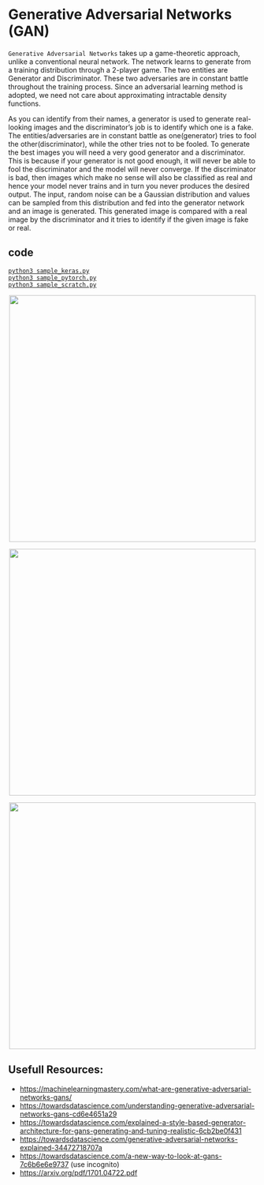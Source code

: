 # Generative Adversarial Networks (GAN)
`Generative Adversarial Networks` takes up a game-theoretic approach, unlike a conventional neural network. The network learns to generate from a training distribution through a 2-player game. The two entities are Generator and Discriminator. These two adversaries are in constant battle throughout the training process. Since an adversarial learning method is adopted, we need not care about approximating intractable density functions.

As you can identify from their names, a generator is used to generate real-looking images and the discriminator’s job is to identify which one is a fake. The entities/adversaries are in constant battle as one(generator) tries to fool the other(discriminator), while the other tries not to be fooled. To generate the best images you will need a very good generator and a discriminator. This is because if your generator is not good enough, it will never be able to fool the discriminator and the model will never converge. If the discriminator is bad, then images which make no sense will also be classified as real and hence your model never trains and in turn you never produces the desired output. The input, random noise can be a Gaussian distribution and values can be sampled from this distribution and fed into the generator network and an image is generated. This generated image is compared with a real image by the discriminator and it tries to identify if the given image is fake or real.

## code 
[`python3 sample_keras.py`](./sample_keras.py)  
[`python3 sample_pytorch.py`](./sample_pytorch.py)  
[`python3 sample_scratch.py`](./sample_scratch.py)  

<p align="center">
  <img src="https://miro.medium.com/max/875/1*XKanAdkjQbg1eDDMF2-4ow.png" width="500px">
</p>
<p align="center">
  <img src="https://paperswithcode.com/media/methods/unetgan_BmLpRoq.png" width="500px">
</p>
<p align="center">
  <img src="https://miro.medium.com/max/7680/1*UMg_hfitiq_XlMJUn_fzFw.jpeg" width="500px">
</p>

## Usefull Resources:
+ https://machinelearningmastery.com/what-are-generative-adversarial-networks-gans/
+ https://towardsdatascience.com/understanding-generative-adversarial-networks-gans-cd6e4651a29
+ https://towardsdatascience.com/explained-a-style-based-generator-architecture-for-gans-generating-and-tuning-realistic-6cb2be0f431
+ https://towardsdatascience.com/generative-adversarial-networks-explained-34472718707a
+ https://towardsdatascience.com/a-new-way-to-look-at-gans-7c6b6e6e9737 (use incognito)
+ https://arxiv.org/pdf/1701.04722.pdf